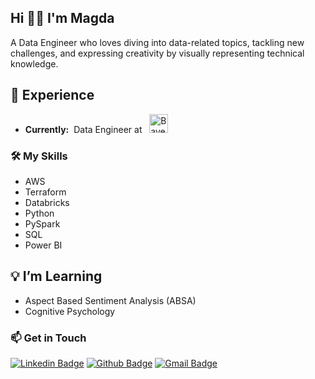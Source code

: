 ## Hi 👋🏼 I'm Magda

A Data Engineer who loves diving into data-related topics, tackling new challenges, and expressing creativity by visually representing technical knowledge.


## 💼 Experience

- **Currently:**&nbsp;&nbsp;Data Engineer
at &nbsp; <a href="https://www.bayer.com" target="_blank"><img src="https://upload.wikimedia.org/wikipedia/commons/f/f7/Logo_Bayer.svg" width="30px" alt="Bayer Logo" /></a>

### 🛠️ My Skills

- AWS
- Terraform
- Databricks
- Python
- PySpark
- SQL
- Power BI

## 💡 I’m Learning

- Aspect Based Sentiment Analysis (ABSA)
- Cognitive Psychology 

### 📫 Get in Touch
[![Linkedin Badge](https://img.shields.io/badge/-LinkedIn-blue?style=for-the-badge&logo=Linkedin&logoColor=white&link=https://www.linkedin.com/in/magdalena-skowerska/)](https://www.linkedin.com/in/magdalena-skowerska/)
[![Github Badge](https://img.shields.io/badge/-github-black?style=for-the-badge&labelColor=black&logo=github&logoColor=white&link=https://github.com/magdaskowerska)](https://github.com/magdaskowerska)
[![Gmail Badge](https://img.shields.io/badge/-Gmail-c14438?style=for-the-badge&logo=Gmail&logoColor=white&link=mailto:magdask3@gmail.com)](mailto:magdask3@gmail.com)

<!--
**magdaskowerska/magdaskowerska** is a ✨ _special_ ✨ repository because its `README.md` (this file) appears on your GitHub profile.

Here are some ideas to get you started:

- 🔭 I’m currently working on ...
- 🌱 I’m currently learning ...
- 👯 I’m looking to collaborate on ...
- 🤔 I’m looking for help with ...
- 💬 Ask me about ...
- 📫 How to reach me: ...
- 😄 Pronouns: ...
- ⚡ Fun fact: ...
-->
